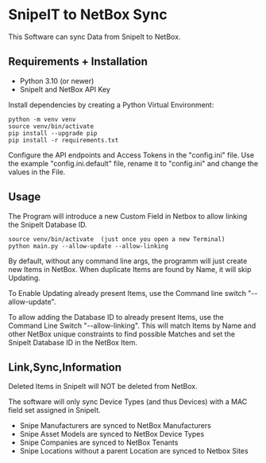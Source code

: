 # SnipeIT to NetBox Sync

This Software can sync Data from SnipeIt to NetBox.

## Requirements + Installation

- Python 3.10 (or newer)
- SnipeIt and NetBox API Key

Install dependencies by creating a Python Virtual Environment:

    python -m venv venv
    source venv/bin/activate
    pip install --upgrade pip
    pip install -r requirements.txt

Configure the API endpoints and Access Tokens in the "config.ini" file.
Use the example "config.ini.default" file, rename it to "config.ini" and 
change the values in the File.

## Usage

The Program will introduce a new Custom Field in Netbox to allow linking the 
SnipeIt Database ID.

    source venv/bin/activate  (just once you open a new Terminal)
    python main.py --allow-update --allow-linking

By default, without any command line args, the programm will just create new
Items in NetBox. When duplicate Items are found by Name, it will skip Updating.

To Enable Updating already present Items, use the Command line switch "--allow-update".

To allow adding the Database ID to already present Items, 
use the Command Line Switch "--allow-linking". This will match Items by Name and
other NetBox unique constraints to find possible Matches and set the SnipeIt
Database ID in the NetBox Item.


## Link,Sync,Information

Deleted Items in SnipeIt will NOT be deleted from NetBox.

The software will only sync Device Types (and thus Devices) with a MAC field set assigned in SnipeIt.

- Snipe Manufacturers are synced to NetBox Manufacturers
- Snipe Asset Models are synced to NetBox Device Types
- Snipe Companies are synced to NetBox Tenants
- Snipe Locations without a parent Location are synced to Netbox Sites
